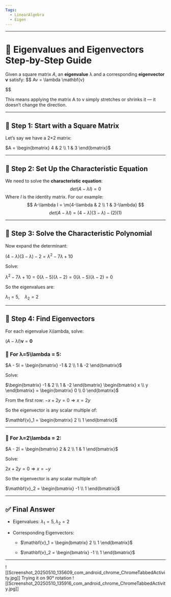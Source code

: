 ```yaml
---
Tags:
  - LinearAlgebra
  - Eigen
---
```



---

# 📘 Eigenvalues and Eigenvectors Step-by-Step Guide

Given a square matrix $A$, an **eigenvalue** λ and a corresponding **eigenvector** $\mathbf{v}$ satisfy:
$$
Av = \lambda \mathbf{v}

$$

This means applying the matrix A to v simply stretches or shrinks it — it doesn’t change the direction.

---

## 🧮 Step 1: Start with a Square Matrix

Let’s say we have a 2×2 matrix:

$A = \begin{bmatrix} 4 & 2 \\ 1 & 3 \end{bmatrix}$

---

## 🧾 Step 2: Set Up the Characteristic Equation

We need to solve the **characteristic equation**:
$$
det⁡(A−λI)=0
$$
Where $I$ is the identity matrix. For our example:
$$
A-\lambda I = \m{4-\lambda & 2 \\ 1 & 3-\lambda}
$$
$$
det(A-\lambda I) = (4-\lambda)(3-\lambda) -(2)(1)
$$

---

## 🧩 Step 3: Solve the Characteristic Polynomial

Now expand the determinant:

$(4 - \lambda)(3 - \lambda) - 2 = \lambda^2 - 7\lambda + 10$

Solve:

$\lambda^2 - 7\lambda + 10 = 0 (λ−5)(λ−2)=0(\lambda - 5)(\lambda - 2) = 0$

So the eigenvalues are:

$\lambda_1 = 5, \quad \lambda_2 = 2$

---

## 📐 Step 4: Find Eigenvectors

For each eigenvalue λ\lambda, solve:

$(A - \lambda I)\mathbf{v} = \mathbf{0}$

### 🔹 For λ=5\lambda = 5:

$A - 5I = \begin{bmatrix} -1 & 2 \\ 1 & -2 \end{bmatrix}$

Solve:

$\begin{bmatrix} -1 & 2 \\ 1 & -2 \end{bmatrix} \begin{bmatrix} x \\ y \end{bmatrix} = \begin{bmatrix} 0 \\ 0 \end{bmatrix}$

From the first row: $-x + 2y = 0 \Rightarrow x = 2y$

So the eigenvector is any scalar multiple of:

$\mathbf{v}_1 = \begin{bmatrix} 2 \\ 1 \end{bmatrix}$

---

### 🔹 For λ=2\lambda = 2:

$A - 2I = \begin{bmatrix} 2 & 2 \\ 1 & 1 \end{bmatrix}$

Solve:

$2x + 2y = 0 \Rightarrow x = -y$

So the eigenvector is any scalar multiple of:

$\mathbf{v}_2 = \begin{bmatrix} -1 \\ 1 \end{bmatrix}$

---

## ✅ Final Answer

- Eigenvalues: $\lambda_1 = 5,\lambda_2 = 2$
    
- Corresponding Eigenvectors:
    
    - $\mathbf{v}_1 = \begin{bmatrix} 2 \\ 1 \end{bmatrix}$
        
    - $\mathbf{v}_2 = \begin{bmatrix} -1 \\ 1 \end{bmatrix}$
        

---

![[Screenshot_20250510_135609_com_android_chrome_ChromeTabbedActivity.jpg]]
Trying it on 90° rotation
![[Screenshot_20250510_135916_com_android_chrome_ChromeTabbedActivity.jpg]]
